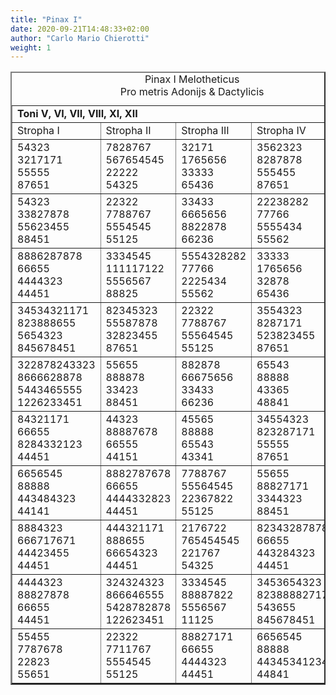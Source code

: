 ```yaml
---
title: "Pinax I"
date: 2020-09-21T14:48:33+02:00
author: "Carlo Mario Chierotti"
weight: 1
---
```


<table border="2" cellpadding="2">
    <caption>Pinax I Melotheticus <br>Pro metris Adonijs &amp; Dactylicis </caption>
    <tr>
        <td colspan="4"><strong>Toni V, VI, VII, VIII, XI, XII</strong></td>
    </tr>
    <tr>
        <td>Stropha I</td>
        <td>Stropha II</td>
        <td>Stropha III</td>
        <td>Stropha IV</td>
    </tr>
    <tr>
        <td>54323<br>3217171<br>55555<br>87651</td>
        <td>7828767<br>567654545<br>22222<br>54325</td>
        <td>32171<br>1765656<br>33333<br>65436</td>
        <td>3562323<br>8287878<br>555455<br>87651</td>
    </tr>
    <tr>
        <td>54323<br>33827878<br>55623455<br>88451</td>
        <td>22322<br>7788767<br>5554545<br>55125</td>
        <td>33433<br>6665656<br>8822878<br>66236</td>
        <td>22238282<br>77766<br>5555434<br>55562</td>
    </tr>
    <tr>
        <td>8886287878<br>66655<br>4444323<br>44451</td>
        <td>3334545<br>111117122<br>5556567<br>88825</td>
        <td>5554328282<br>77766<br>2225434<br>55562</td>
        <td>33333<br>1765656<br>32878<br>65436</td>
    </tr>
    <tr>
        <td>34534321171<br>823888655<br>5654323<br>845678451</td>
        <td>82345323<br>55587878<br>32823455<br>87651</td>
        <td>22322<br>7788767<br>55564545<br>55125</td>
        <td>3554323<br>8287171<br>523823455<br>87651</td>
    </tr>
    <tr>
        <td>322878243323<br>8666628878<br>5443465555<br>1226233451</td>
        <td>55655<br>888878<br>33423<br>88451</td>
        <td>882878<br>66675656<br>33433<br>66236</td>
        <td>65543<br>88888<br>43365<br>48841</td>
    </tr>
    <tr>
        <td>84321171<br>66655<br>8284332123<br>44451</td>
        <td>44323<br>88887678<br>66555<br>44151</td>
        <td>45565<br>88888<br>65543<br>43341</td>
        <td>34554323<br>823287171<br>55555<br>87651</td>
    </tr>
    <tr>
        <td>6656545<br>88888<br>443484323<br>44141</td>
        <td>8882787678<br>66655<br>4444332823<br>44451</td>
        <td>7788767<br>55564545<br>22367822<br>55125</td>
        <td>55655<br>88827171<br>3344323<br>88451</td>
    </tr>
    <tr>
        <td>8884323<br>666717671<br>44423455<br>44451</td>
        <td>444321171<br>888655<br>66654323<br>44451</td>
        <td>2176722<br>765454545<br>221767<br>54325</td>
        <td>82343287878<br>66655<br>443284323<br>44451</td>
    </tr>
    <tr>
        <td>4444323<br>88827878<br>66655<br>44451</td>
        <td>324324323<br>866646555<br>5428782878<br>122623451</td>
        <td>3334545<br>88887822<br>5556567<br>11125</td>
        <td>3453654323<br>823888827171<br>543655<br>845678451</td>
    </tr>
    <tr>
        <td>55455<br>7787678<br>22823<br>55651</td>
        <td>22322<br>7711767<br>5554545<br>55125</td>
        <td>88827171<br>66655<br>4444323<br>44451</td>
        <td>6656545<br>88888<br>44345341234144323<br>44841</td>
    </tr>
</table>

